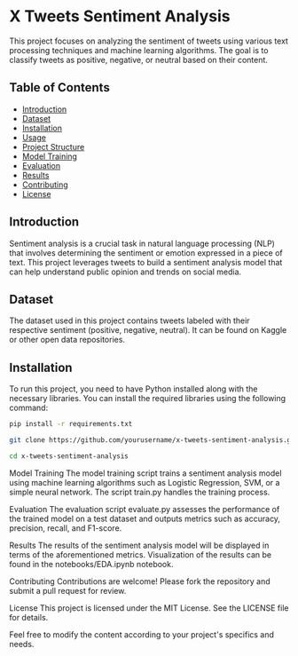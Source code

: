 # X Tweets Sentiment Analysis

This project focuses on analyzing the sentiment of tweets using various text processing techniques and machine learning algorithms. The goal is to classify tweets as positive, negative, or neutral based on their content.

## Table of Contents

- [Introduction](#introduction)
- [Dataset](#dataset)
- [Installation](#installation)
- [Usage](#usage)
- [Project Structure](#project-structure)
- [Model Training](#model-training)
- [Evaluation](#evaluation)
- [Results](#results)
- [Contributing](#contributing)
- [License](#license)

## Introduction

Sentiment analysis is a crucial task in natural language processing (NLP) that involves determining the sentiment or emotion expressed in a piece of text. This project leverages tweets to build a sentiment analysis model that can help understand public opinion and trends on social media.

## Dataset

The dataset used in this project contains tweets labeled with their respective sentiment (positive, negative, neutral). It can be found on Kaggle or other open data repositories.

## Installation

To run this project, you need to have Python installed along with the necessary libraries. You can install the required libraries using the following command:

```bash
pip install -r requirements.txt
```

```bash
git clone https://github.com/yourusername/x-tweets-sentiment-analysis.git
```
```bash
cd x-tweets-sentiment-analysis
```
Model Training
The model training script trains a sentiment analysis model using machine learning algorithms such as Logistic Regression, SVM, or a simple neural network. The script train.py handles the training process.

Evaluation
The evaluation script evaluate.py assesses the performance of the trained model on a test dataset and outputs metrics such as accuracy, precision, recall, and F1-score.

Results
The results of the sentiment analysis model will be displayed in terms of the aforementioned metrics. Visualization of the results can be found in the notebooks/EDA.ipynb notebook.

Contributing
Contributions are welcome! Please fork the repository and submit a pull request for review.

License
This project is licensed under the MIT License. See the LICENSE file for details.



Feel free to modify the content according to your project's specifics and needs.

